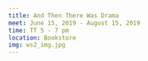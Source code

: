 ```yaml
---
title: And Then There Was Drama
meet: June 15, 2019 - August 15, 2019
time: TT 5 - 7 pm
location: Bookstore
img: ws2_img.jpg
---
```


